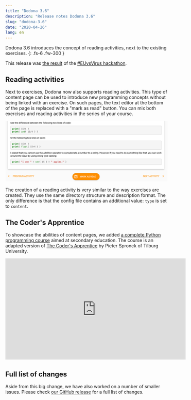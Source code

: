```yaml
---
title: "Dodona 3.6"
description: "Release notes Dodona 3.6"
slug: "dodona-3.6"
date: "2020-04-26"
lang: en
---
```


Dodona 3.6 introduces the concept of reading activities, next to the existing exercises.
{: .fs-6 .fw-300 }

This release was [the result](https://devpost.com/software/dodona-learn-to-code) of the [#EUvsVirus hackathon](https://euvsvirus.org/).

## Reading activities

Next to exercises, Dodona now also supports reading activities. This type of content page can be used to introduce new programming concepts without being linked with an exercise. On such pages, the text editor at the bottom of the page is replaced with a "mark as read" button. You can mix both exercises and reading activities in the series of your course.

![Mark as read](/assets/img/news/dodona-3.6/mark-as-read.png)

The creation of a reading activity is very similar to the way exercises are created. They use the same directory structure and description format. The only difference is that the config file contains an additional value: `type` is set to `content`.

## The Coder's Apprentice

To showcase the abilities of content pages, we added [a complete Python programming course](https://dodona.ugent.be/en/courses/296/) aimed at secondary education. The course is an adapted version of [The Coder's Apprentice](http://www.spronck.net/pythonbook/index.xhtml) by Pieter Spronck of Tilburg University.

<iframe width="560" height="315" src="https://www.youtube.com/embed/eAp-ftrZQDE" frameborder="0" allow="accelerometer; autoplay; encrypted-media; gyroscope; picture-in-picture" allowfullscreen></iframe>

## Full list of changes

Aside from this big change, we have also worked on a number of smaller issues. Please check [our GitHub release](https://github.com/dodona-edu/dodona/releases/tag/3.6) for a full list of changes.
